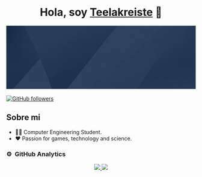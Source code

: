 <div align="center">
<h1 align="center">Hola, soy <a href="https://github.com/Teelakreiste">Teelakreiste</a> 🦥</h1>
</div>
<img src="Teelakreiste.gif">

[![GitHub followers](https://img.shields.io/github/followers/teelakreiste?style=social)](https://github.com/Teelakreiste)

## Sobre mi
 
- 👨‍🎓 Computer Engineering Student.
- ❤️ Passion for games, technology and science.

### ⚙️ &nbsp;GitHub Analytics

<p align="center">
<a href="https://github.com/Teelakreiste">
  <img height="180em" src="https://github-readme-stats-eight-theta.vercel.app/api?username=Teelakreiste&show_icons=true&theme=algolia&include_all_commits=true&count_private=true"/>
  <img height="180em" src="https://github-readme-stats-eight-theta.vercel.app/api/top-langs/?username=Teelakreiste&layout=compact&langs_count=8&theme=algolia"/>
</a>
</p>
